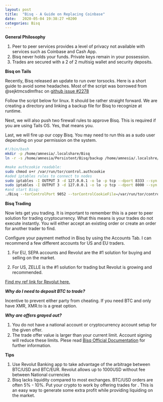 ```yaml
---
layout: post
title:  "Bisq - A Guide on Replacing Coinbase"
date:   2020-05-04 19:38:27 +0200
categories: Bisq
---
```

**General Philosophy**

1. Peer to peer services provides a level of privacy not available with services such as Coinbase and Cash App.
2. Bisq never holds your funds. Private keys remain in your possession. 
3. Trades are secured with a 2 of 2 multisig wallet and security deposits.

**Bisq on Tails**

Recently, Bisq released an update to run over torsocks. Here is a short guide to avoid some headaches.  Most of the script was borrowed from @sejktmcsdlmfhsc on [github issue #2278](https://github.com/bisq-network/bisq/issues/2278)

Follow the script below for linux. It should be rather straight forward. We are creating a directory and linking a backup file for Bisq to recognize at runtime.

Next, we will also push two firewall rules to approve Bisq.  This is required if you are using Tails OS. Yes, that means you.

Last, we will fire up our copy Bisq.  You may need to run this as a sudo user depending on your permission on the system.  

```bash
#!/bin/bash
mkdir -p /home/amnesia/.localshare/Bisq
ln -r -s /home/amnesia/Persistent/Bisq/backup /home/amnesia/.localshre/Bisq

#make authcookie readable:
sudo chmod o+r /var/run/tor/control.authcookie
#aded iptables rules to connect to nodes
sudo iptables -I OUTPUT 3 -d 127.0.0.1 -o lo -p tcp --dport 8333 --syn -m owner --uid-owner amnesia -j ACCEPT #bisq
sudo iptables -I OUTPUT 3 -d 127.0.0.1 -o lo -p tcp --dport 8000 --syn -m owner --uid-owner amnesia -j ACCEPT #bisq
#and start Bisq:
./Bisq --torControlPort 9052 --torControlCookieFile=/var/run/tor/control.authcookie --torControlUseSafeCookieAuth --seedNodes=ef5qnzx6znifo3df.onion:8000,s67qglwhkgkyvr74.onion:8000 --socks5ProxyBtcAddress=127.0.0.1:9050 --socks5ProxyHttpAddress=127.0.0.1:9050 --useLocalhostForP2P=True --useTorForBtc=True
```

**Bisq Trading**

Now lets get you trading.  It is important to remember this is a peer to peer solution for trading cryptocurrency.  What this means is your trades do not execute instantly. You will either accept an existing order or create an order for another trader to find.  

Configure your payment method in Bisq by using the Accounts Tab. I can recommend a few different accounts for US and EU traders.

1. For EU, SEPA accounts and Revolut are the #1 solution for buying and selling on the market.

2. For US, ZELLE is the #1 solution for trading but Revolut is growing and recommended. 

[Find my ref link for Revolut here.](https://revolut.com/referral/deverimeq3)

***Why do I need to deposit BTC to trade?***

Incentive to prevent either party from cheating. If you need BTC and only have XMR, XMR.to is a great option.

***Why are offers grayed out?***
1. You do not have a national account or cryptocurrency account setup for the given offer.
2. The trade offer value is larger than your current limit. Account signing will reduce these limits.  Plese read [Bisq Official Documentation](https://docs.bisq.network/payment-methods#account-signing) for further information.

**Tips**

1. Use Revolut Banking app to take advantage of the arbitrage between BTC/USD and BTC/EUR. Revolut allows up to 1000USD without fee between National currencies
2. Bisq lacks liquidity compared to most exchanges.  BTC/USD orders are often 5% - 10%.  Put your crypto to work by offering trades for . This is an easy way to generate some extra profit while providing liquiding on the market.

